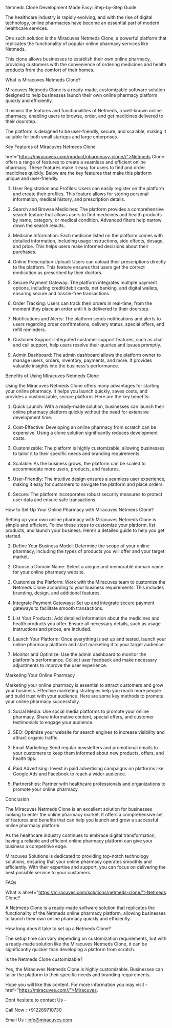 Netmeds Clone Development Made Easy: Step-by-Step Guide 

 

The healthcare industry is rapidly evolving, and with the rise of digital technology, online pharmacies have become an essential part of modern healthcare services.   

One such solution is the Miracuves Netmeds Clone, a powerful platform that replicates the functionality of popular online pharmacy services like Netmeds.   

This clone allows businesses to establish their own online pharmacy, providing customers with the convenience of ordering medicines and health products from the comfort of their homes.  

What is Miracuves Netmeds Clone?  

Miracuves Netmeds Clone is a ready-made, customizable software solution designed to help businesses launch their own online pharmacy platform quickly and efficiently.   

It mimics the features and functionalities of Netmeds, a well-known online pharmacy, enabling users to browse, order, and get medicines delivered to their doorstep.   

The platform is designed to be user-friendly, secure, and scalable, making it suitable for both small startups and large enterprises.  

Key Features of Miracuves Netmeds Clone  

href="https://miracuves.com/product/pharmeasy-clone//">Netmeds Clone</a> offers a range of features to create a seamless and efficient online pharmacy. These features make it easy for users to find and order medicines quickly. Below are the key features that make this platform unique and user-friendly.  

1. User Registration and Profiles: Users can easily register on the platform and create their profiles. This feature allows for storing personal information, medical history, and prescription details.  

2. Search and Browse Medicines: The platform provides a comprehensive search feature that allows users to find medicines and health products by name, category, or medical condition. Advanced filters help narrow down the search results.  

3. Medicine Information: Each medicine listed on the platform comes with detailed information, including usage instructions, side effects, dosage, and price. This helps users make informed decisions about their purchases.  

4. Online Prescription Upload: Users can upload their prescriptions directly to the platform. This feature ensures that users get the correct medication as prescribed by their doctors.  

5. Secure Payment Gateway: The platform integrates multiple payment options, including credit/debit cards, net banking, and digital wallets, ensuring secure and hassle-free transactions.  

6. Order Tracking: Users can track their orders in real-time, from the moment they place an order until it is delivered to their doorstep.  

7. Notifications and Alerts: The platform sends notifications and alerts to users regarding order confirmations, delivery status, special offers, and refill reminders.  

8. Customer Support: Integrated customer support features, such as chat and call support, help users resolve their queries and issues promptly.  

9. Admin Dashboard: The admin dashboard allows the platform owner to manage users, orders, inventory, payments, and more. It provides valuable insights into the business's performance.  

Benefits of Using Miracuves Netmeds Clone  

Using the Miracuves Netmeds Clone offers many advantages for starting your online pharmacy. It helps you launch quickly, saves costs, and provides a customizable, secure platform. Here are the key benefits:  

1. Quick Launch: With a ready-made solution, businesses can launch their online pharmacy platform quickly without the need for extensive development time.  

2. Cost-Effective: Developing an online pharmacy from scratch can be expensive. Using a clone solution significantly reduces development costs.  

3. Customizable: The platform is highly customizable, allowing businesses to tailor it to their specific needs and branding requirements.  

4. Scalable: As the business grows, the platform can be scaled to accommodate more users, products, and features.  

5. User-Friendly: The intuitive design ensures a seamless user experience, making it easy for customers to navigate the platform and place orders.  

6. Secure: The platform incorporates robust security measures to protect user data and ensure safe transactions.  

How to Set Up Your Online Pharmacy with Miracuves Netmeds Clone?  

Setting up your own online pharmacy with Miracuves Netmeds Clone is simple and efficient. Follow these steps to customize your platform, list products, and launch your business. Here’s a detailed guide to help you get started.  

1. Define Your Business Model: Determine the scope of your online pharmacy, including the types of products you will offer and your target market.  

2. Choose a Domain Name: Select a unique and memorable domain name for your online pharmacy website.  

3. Customize the Platform: Work with the Miracuves team to customize the Netmeds Clone according to your business requirements. This includes branding, design, and additional features.  

4. Integrate Payment Gateways: Set up and integrate secure payment gateways to facilitate smooth transactions.  

5. List Your Products: Add detailed information about the medicines and health products you offer. Ensure all necessary details, such as usage instructions and prices, are included.  

6. Launch Your Platform: Once everything is set up and tested, launch your online pharmacy platform and start marketing it to your target audience.  

7. Monitor and Optimize: Use the admin dashboard to monitor the platform's performance. Collect user feedback and make necessary adjustments to improve the user experience.  

Marketing Your Online Pharmacy  

Marketing your online pharmacy is essential to attract customers and grow your business. Effective marketing strategies help you reach more people and build trust with your audience. Here are some key methods to promote your online pharmacy successfully.  

1. Social Media: Use social media platforms to promote your online pharmacy. Share informative content, special offers, and customer testimonials to engage your audience.  

2. SEO: Optimize your website for search engines to increase visibility and attract organic traffic.  

3. Email Marketing: Send regular newsletters and promotional emails to your customers to keep them informed about new products, offers, and health tips.  

4. Paid Advertising: Invest in paid advertising campaigns on platforms like Google Ads and Facebook to reach a wider audience.  

5. Partnerships: Partner with healthcare professionals and organizations to promote your online pharmacy.  

Conclusion  

The Miracuves Netmeds Clone is an excellent solution for businesses looking to enter the online pharmacy market. It offers a comprehensive set of features and benefits that can help you launch and grow a successful online pharmacy platform.   

As the healthcare industry continues to embrace digital transformation, having a reliable and efficient online pharmacy platform can give your business a competitive edge.  

Miracuves Solutions is dedicated to providing top-notch technology solutions, ensuring that your online pharmacy operates smoothly and efficiently. With their expertise and support, you can focus on delivering the best possible service to your customers.  

FAQs  

What is ahref="https://miracuves.com/solutions/netmeds-clone/">Netmeds Clone</a>?   

A Netmeds Clone is a ready-made software solution that replicates the functionality of the Netmeds online pharmacy platform, allowing businesses to launch their own online pharmacy quickly and efficiently.  

How long does it take to set up a Netmeds Clone?   

The setup time can vary depending on customization requirements, but with a ready-made solution like the Miracuves Netmeds Clone, it can be significantly quicker than developing a platform from scratch.  

Is the Netmeds Clone customizable?   

Yes, the Miracuves Netmeds Clone is highly customizable. Businesses can tailor the platform to their specific needs and branding requirements.  

Hope you will like this content. For more information you may visit - href="https://miracuves.com//">Miracuves</a>. 

Dont hesitate to contact Us -  

Call Now : +912269710730 

Email Us : info@miracuves.com 

 
